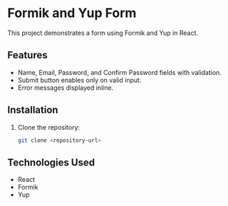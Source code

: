 # Formik and Yup Form 

This project demonstrates a form using Formik and Yup in React.

## Features

- Name, Email, Password, and Confirm Password fields with validation.
- Submit button enables only on valid input.
- Error messages displayed inline.

## Installation

1. Clone the repository:
   ```bash
   git clone <repository-url>

## Technologies Used
- React
- Formik
- Yup